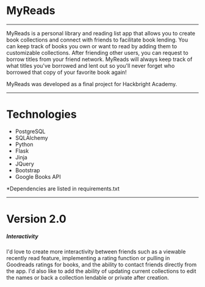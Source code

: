 # MyReads
***
MyReads is a personal library and reading list app that allows you to create book collections and connect with friends to facilitate book lending. You can keep track of books you own or want to read by adding them to customizable collections. After friending other users, you can request to borrow titles from your friend network. MyReads will always keep track of what titles you've borrowed and lent out so you'll never forget who borrowed that copy of your favorite book again!

MyReads was developed as a final project for Hackbright Academy. 
***

# Technologies
  - PostgreSQL
  - SQLAlchemy
  - Python 
  - Flask 
  - Jinja 
  - JQuery
  - Bootstrap
  - Google Books API

*Dependencies are listed in requirements.txt

***

# Version 2.0

##### Interactivity
I'd love to create more interactivity between friends such as a viewable recently read feature, implementing a rating function or pulling in Goodreads ratings for books, and the ability to contact friends directly from the app. I'd also like to add the ability of updating current collections to edit the names or back a collection lendable or private after creation. 




